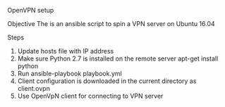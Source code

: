OpenVPN setup

Objective
The is an ansible script to spin a VPN server on Ubuntu 16.04

Steps
1. Update hosts file with IP address
2. Make sure Python 2.7 is installed on the remote server
apt-get install python
3. Run ansible-playbook playbook.yml
4. Client configuration is downloaded in the current directory as client.ovpn
5. Use OpenVpN client for connecting to VPN server


